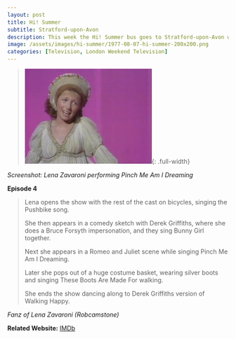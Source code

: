 ```yaml
---
layout: post
title: Hi! Summer
subtitle: Stratford-upon-Avon
description: This week the Hi! Summer bus goes to Stratford-upon-Avon with Leslie Crowther, Anna Dawson, Pearly Gates, Mari Gordon-Price, Derek Griffiths, Derek Griffiths, Lena Zavaroni. Click on link for details.
image: /assets/images/hi-summer/1977-08-07-hi-summer-200x200.png
categories: [Television, London Weekend Television]
---
```


> ![Screenshot](/assets/images/hi-summer/1977-08-07-hi-summer.jpg){: .full-width}

<cite>Screenshot: Lena Zavaroni performing Pinch Me Am I Dreaming</cite>

**Episode 4**

> Lena opens the show with the rest of the cast on bicycles, singing the Pushbike song.
>
> She then appears in a comedy sketch with Derek Griffiths, where she does a Bruce Forsyth impersonation, and they sing Bunny Girl together.
>
> Next she appears in a Romeo and Juliet scene while singing Pinch Me Am I Dreaming.
>
> Later she pops out of a huge costume basket, wearing silver boots and singing These Boots Are Made For walking.
>
> She ends the show dancing along to Derek Griffiths version of Walking Happy.

<cite>Fanz of Lena Zavaroni (Robcamstone)</cite>

<!-- **Google Map:**
<span class="post-categories">[Fanz of Lena Zavaroni (Mapping Lena Zavaroni’s life)]() -->

**Related Website:**
<span class="post-categories">[IMDb](https://www.imdb.com/title/tt1435087)</span>
